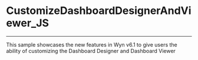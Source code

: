 # CustomizeDashboardDesignerAndViewer_JS
------------------------------------------------

This sample showcases the new features in Wyn v6.1 to give users the ability of customizing the Dashboard Designer
and Dashboard Viewer
